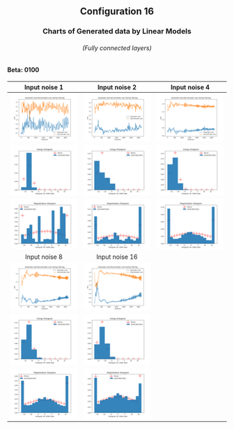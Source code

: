 <h2  align="center">Configuration 16</h2>

<h3 align="center">Charts of Generated data by Linear Models</h3> <h6 align="center">(Fully connected layers)</h6>

<h4>Beta: 0100</h4>

|                          Input noise 1                          |                          Input noise 2                          |                          Input noise 4                          |
|:---------------------------------------------------------------:|:---------------------------------------------------------------:|:---------------------------------------------------------------:|
|      ![](outIsingData/s0100_x016/16-s0100[1]/Training.png)          |      ![](outIsingData/s0100_x016/16-s0100[2]/Training.png)          |        ![](outIsingData/s0100_x016/16-s0100[4]/Training.png)        |
|    ![](outIsingData/s0100_x016/16-s0100[1]/EnergyHistogram.png)     |    ![](outIsingData/s0100_x016/16-s0100[2]/EnergyHistogram.png)     |   ![](outIsingData/s0100_x016/16-s0100[4]/EnergyHistogram.png)       |
| ![](outIsingData/s0100_x016/16-s0100[1]/MagnetizationHistogram.png) | ![](outIsingData/s0100_x016/16-s0100[2]/MagnetizationHistogram.png)  | ![](outIsingData/s0100_x016/16-s0100[4]/MagnetizationHistogram.png) |
|                          Input noise 8                          |                         Input noise 16                          |
|       ![](outIsingData/s0100_x016/16-s0100[8]/Training.png)       |       ![](outIsingData/s0100_x016/16-s0100[16]/Training.png)        |
|    ![](outIsingData/s0100_x016/16-s0100[8]/EnergyHistogram.png)     |    ![](outIsingData/s0100_x016/16-s0100[16]/EnergyHistogram.png)     |
| ![](outIsingData/s0100_x016/16-s0100[8]/MagnetizationHistogram.png) | ![](outIsingData/s0100_x016/16-s0100[16]/MagnetizationHistogram.png) |

<br>
<br>